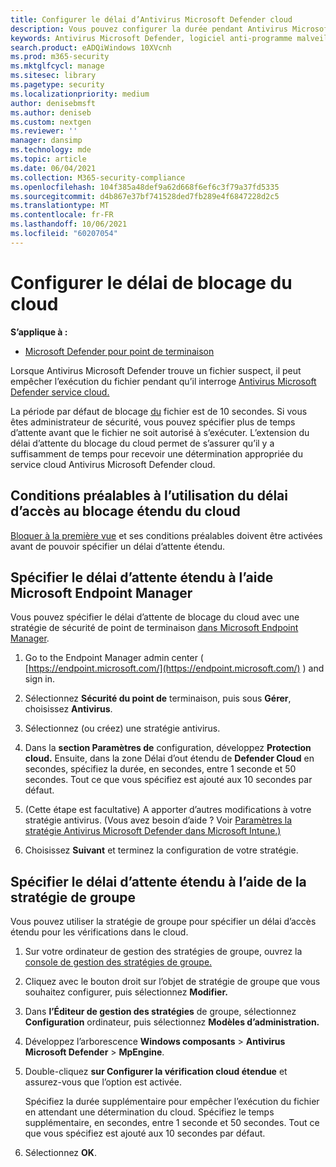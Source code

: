 ```yaml
---
title: Configurer le délai d’Antivirus Microsoft Defender cloud
description: Vous pouvez configurer la durée pendant Antivirus Microsoft Defender’exécution d’un fichier en attendant une détermination du cloud.
keywords: Antivirus Microsoft Defender, logiciel anti-programme malveillant, sécurité, defender, cloud, délai d’attente, bloc, période, secondes
search.product: eADQiWindows 10XVcnh
ms.prod: m365-security
ms.mktglfcycl: manage
ms.sitesec: library
ms.pagetype: security
ms.localizationpriority: medium
author: denisebmsft
ms.author: deniseb
ms.custom: nextgen
ms.reviewer: ''
manager: dansimp
ms.technology: mde
ms.topic: article
ms.date: 06/04/2021
ms.collection: M365-security-compliance
ms.openlocfilehash: 104f385a48def9a62d668f6ef6c3f79a37fd5335
ms.sourcegitcommit: d4b867e37bf741528ded7fb289e4f6847228d2c5
ms.translationtype: MT
ms.contentlocale: fr-FR
ms.lasthandoff: 10/06/2021
ms.locfileid: "60207054"
---
```

# <a name="configure-the-cloud-block-timeout-period"></a>Configurer le délai de blocage du cloud

**S’applique à :**

- [Microsoft Defender pour point de terminaison](/microsoft-365/security/defender-endpoint/)

Lorsque Antivirus Microsoft Defender trouve un fichier suspect, il peut empêcher l’exécution du fichier pendant qu’il interroge [Antivirus Microsoft Defender service cloud.](cloud-protection-microsoft-defender-antivirus.md)

La période par défaut de blocage [du](configure-block-at-first-sight-microsoft-defender-antivirus.md) fichier est de 10 secondes. Si vous êtes administrateur de sécurité, vous pouvez spécifier plus de temps d’attente avant que le fichier ne soit autorisé à s’exécuter. L’extension du délai d’attente du blocage du cloud permet de s’assurer qu’il y a suffisamment de temps pour recevoir une détermination appropriée du service cloud Antivirus Microsoft Defender cloud.

## <a name="prerequisites-to-use-the-extended-cloud-block-timeout"></a>Conditions préalables à l’utilisation du délai d’accès au blocage étendu du cloud

[Bloquer à la première vue](configure-block-at-first-sight-microsoft-defender-antivirus.md) et ses conditions préalables doivent être activées avant de pouvoir spécifier un délai d’attente étendu.

## <a name="specify-the-extended-timeout-period-using-microsoft-endpoint-manager"></a>Spécifier le délai d’attente étendu à l’aide Microsoft Endpoint Manager

Vous pouvez spécifier le délai d’attente de blocage du cloud avec une stratégie de sécurité de point de terminaison [dans Microsoft Endpoint Manager](/mem/intune/protect/endpoint-security-policy).

1. Go to the Endpoint Manager admin center ( [https://endpoint.microsoft.com/](https://endpoint.microsoft.com/) ) and sign in.

2. Sélectionnez **Sécurité du point de** terminaison, puis sous **Gérer**, choisissez **Antivirus**.

3. Sélectionnez (ou créez) une stratégie antivirus.

4. Dans la **section Paramètres de** configuration, développez **Protection cloud.** Ensuite, dans la zone Délai d’out étendu de **Defender Cloud** en secondes, spécifiez la durée, en secondes, entre 1 seconde et 50 secondes. Tout ce que vous spécifiez est ajouté aux 10 secondes par défaut.

5. (Cette étape est facultative) A apporter d’autres modifications à votre stratégie antivirus. (Vous avez besoin d’aide ? Voir [Paramètres la stratégie Antivirus Microsoft Defender dans Microsoft Intune.)](/mem/intune/protect/antivirus-microsoft-defender-settings-windows)

6. Choisissez **Suivant** et terminez la configuration de votre stratégie.

## <a name="specify-the-extended-timeout-period-using-group-policy"></a>Spécifier le délai d’attente étendu à l’aide de la stratégie de groupe

Vous pouvez utiliser la stratégie de groupe pour spécifier un délai d’accès étendu pour les vérifications dans le cloud.

1. Sur votre ordinateur de gestion des stratégies de groupe, ouvrez la [console de gestion des stratégies de groupe.](/previous-versions/windows/it-pro/windows-server-2008-R2-and-2008/cc731212(v=ws.11))

2. Cliquez avec le bouton droit sur l’objet de stratégie de groupe que vous souhaitez configurer, puis sélectionnez **Modifier.**

3. Dans **l’Éditeur de gestion des stratégies** de groupe, sélectionnez **Configuration** ordinateur, puis sélectionnez **Modèles d’administration.**

3. Développez l’arborescence **Windows composants** \> **Antivirus Microsoft Defender** \> **MpEngine**.

4. Double-cliquez **sur Configurer la vérification cloud étendue** et assurez-vous que l’option est activée. 

   Spécifiez la durée supplémentaire pour empêcher l’exécution du fichier en attendant une détermination du cloud. Spécifiez le temps supplémentaire, en secondes, entre 1 seconde et 50 secondes. Tout ce que vous spécifiez est ajouté aux 10 secondes par défaut.

5. Sélectionnez **OK**.

 